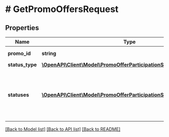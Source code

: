# # GetPromoOffersRequest

## Properties

Name | Type | Description | Notes
------------ | ------------- | ------------- | -------------
**promo_id** | **string** | Идентификатор акции. |
**status_type** | [**\OpenAPI\Client\Model\PromoOfferParticipationStatusFilterType**](PromoOfferParticipationStatusFilterType.md) |  | [optional]
**statuses** | [**\OpenAPI\Client\Model\PromoOfferParticipationStatusMultiFilterType[]**](PromoOfferParticipationStatusMultiFilterType.md) | Фильтр для товаров, которые могут участвовать в акции. Можно задать несколько значений. | [optional]

[[Back to Model list]](../../README.md#models) [[Back to API list]](../../README.md#endpoints) [[Back to README]](../../README.md)
